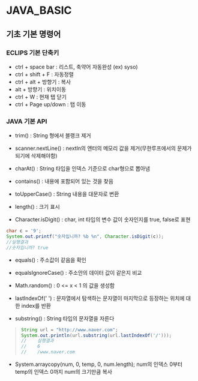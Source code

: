 # JAVA_BASIC

## 기초 기본 명령어

### ECLIPS 기본 단축키

* ctrl + space bar : 리스트, 축약어 자동완성 (ex) syso)
* ctrl + shift + F : 자동정렬
* ctrl + alt + 방향기 : 복사
* alt + 방향기 : 위치이동
* ctrl + W : 현재 탭 닫기
* ctrl + Page up/down : 탭 이동

### JAVA 기본 API

* trim() : String 형에서 블랭크 제거
* scanner.nextLine() : nextln의 엔터의 메모리 값을 제거(무한루프에서의 문제가 되기에 삭제해야함)
* charAt() : String 타입을 인덱스 기준으로 char형으로 뽑아냄
* contains()  : 내용에 포함되어 있는 것을 찾음
* toUpperCase() : String 내용을 대문자로 변환
* length() : 크기 표시

* Character.isDigit() : char, int 타입의 변수 값이 숫자인지를 true, false로 표현

```java
char c = '9';
System.out.printf("숫자입니까? %b %n", Character.isDigit(c));
//실행결과
//숫자입니까? true 
```

* equals() : 주소값이 같음을 확인
* equalsIgnoreCase() : 주소안의 데이터 값이 같은지 비교

* Math.random() : 0 <= x < 1 의 값을 생성함

* lastIndexOf(' ') : 문자열에서 탐색하는 문자열이 마지막으로 등장하는 위치에 대한 index를 반환
* substring() : String 타입의 문자열을 자른다

> ```java
> String url = "http://www.naver.com";
> System.out.println(url.substring(url.lastIndexOf('/')));
> //	실행결과
> //	6
> //	/www.naver.com
> ```

* System.arraycopy(num, 0, temp, 0, num.length); num의 인덱스 0부터 temp의 인덱스 0까지 num의 크기만큼 복사

